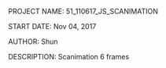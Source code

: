 PROJECT NAME:
51_110617_JS_SCANIMATION

START DATE:
Nov 04, 2017

AUTHOR:
Shun

DESCRIPTION:
Scanimation 6 frames